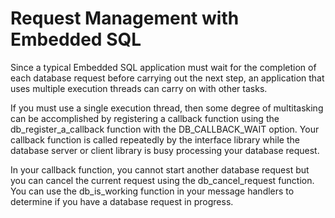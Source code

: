 <!-- loio3bd351036c5f1014a65689175daa4226 -->

# Request Management with Embedded SQL

Since a typical Embedded SQL application must wait for the completion of each database request before carrying out the next step, an application that uses multiple execution threads can carry on with other tasks.

If you must use a single execution thread, then some degree of multitasking can be accomplished by registering a callback function using the db\_register\_a\_callback function with the DB\_CALLBACK\_WAIT option. Your callback function is called repeatedly by the interface library while the database server or client library is busy processing your database request.

In your callback function, you cannot start another database request but you can cancel the current request using the db\_cancel\_request function. You can use the db\_is\_working function in your message handlers to determine if you have a database request in progress.

